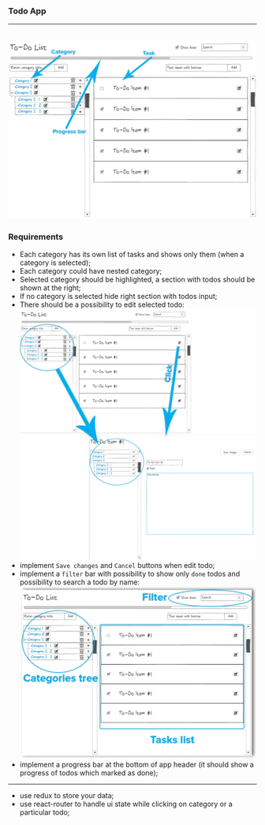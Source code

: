 ### Todo App
---
![Main](./images/main.png)
---
  
### Requirements

- Each category has its own list of tasks and shows only them (when a category is selected);
- Each category could have nested category;
- Selected category should be highlighted, a section with todos should be shown at the right;
- If no category is selected hide right section with todos input;
- There should be a possibility to edit selected todo: ![Edit todo](./images/edit-todo.png)
- implement `Save changes` and `Cancel` buttons when edit todo;
- implement a `filter` bar with possibility to show only `done` todos and possibility to search a todo by name: ![Filter](./images/filter-todo.png)
- implement a progress bar at the bottom of app header (it should show a progress of todos which marked as done);
---
- use redux to store your data;
- use react-router to handle ui state while clicking on category or a particular todo;